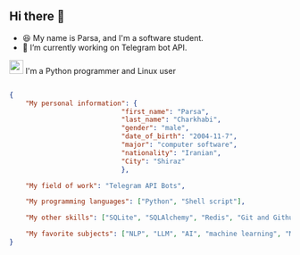 ## Hi there 👋

- 😆 My name is Parsa, and I'm a software student.
- 🔭 I’m currently working on Telegram bot API.

<p><img width="25px" src="https://github.com/user-attachments/assets/aa3714ec-31a8-4b5d-8e89-508f4f2ed166"> I'm a Python programmer and Linux user</p>

```json

{
    "My personal information": {
                            "first_name": "Parsa",
                            "last_name": "Charkhabi",
                            "gender": "male",
                            "date_of_birth": "2004-11-7",
                            "major": "computer software",
                            "nationality": "Iranian",
                            "City": "Shiraz"
                            },

    "My field of work": "Telegram API Bots",

    "My programming languages": ["Python", "Shell script"],

    "My other skills": ["SQLite", "SQLAlchemy", "Redis", "Git and Github", "Telegram bot API", "Linux"],

    "My favorite subjects": ["NLP", "LLM", "AI", "machine learning", "Machine Vision", "Linux"]
}

```
